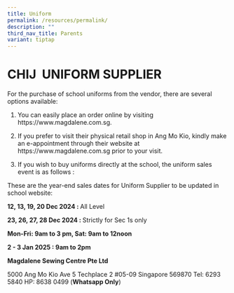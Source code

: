 ```yaml
---
title: Uniform
permalink: /resources/permalink/
description: ""
third_nav_title: Parents
variant: tiptap
---
```

<h1><strong>CHIJ&nbsp; UNIFORM SUPPLIER</strong></h1>
<p>For the purchase of school uniforms from the vendor, there are several
options available:</p>
<ol>
<li>
<p>You can easily place an order online by visiting https://www.magdalene.com.sg.</p>
</li>
<li>
<p>If you prefer to visit their physical retail shop in Ang Mo Kio, kindly
make an e-appointment through their website at https://www.magdalene.com.sg
prior to your visit.</p>
</li>
<li>
<p>If you wish to buy uniforms directly at the school, the uniform sales
event is as follows :</p>
</li>
</ol>
<p>These are the year-end sales dates for Uniform Supplier to be updated
in school website:</p>
<p><strong>12, 13, 19, 20 Dec 2024 : </strong>All Level</p>
<p><strong>23, 26, 27, 28 Dec 2024 : </strong>Strictly for Sec 1s only</p>
<p><strong>Mon-Fri: 9am to 3 pm, Sat: 9am to 12noon</strong>
</p>
<p><strong>2 - 3 Jan 2025 : 9am to 2pm</strong>
</p>
<p><strong>Magdalene Sewing Centre Pte Ltd</strong>
</p>
<p>5000 Ang Mo Kio Ave 5 Techplace 2 #05-09 Singapore 569870 Tel: 6293 5840
HP: 8638 0499 (<strong>Whatsapp Only</strong>)</p>